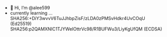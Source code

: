 - 👋 Hi, I’m @alee599
- currently learning ...
SHA256:+DiY3wvvV6TuJJhbpZisF/zLDA0zPMSvHdkr4UvCOqU (Ed25519)
SHA256:p2QAMXNIC1TJYWeIOttrVc98/R1BUFWu3/LiyKgUfQM (ECDSA)
